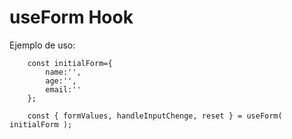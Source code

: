 # useForm Hook

Ejemplo de uso:
```
    const initialForm={
        name:'',
        age:'',
        email:''
    };

    const { formValues, handleInputChenge, reset } = useForm( initialForm );

```


